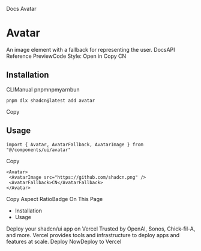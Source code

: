 Docs
Avatar
# Avatar
An image element with a fallback for representing the user.
DocsAPI Reference
PreviewCode
Style: 
Open in Copy
CN
## Installation
CLIManual
pnpmnpmyarnbun
```
pnpm dlx shadcn@latest add avatar

```

Copy
## Usage
```
import { Avatar, AvatarFallback, AvatarImage } from "@/components/ui/avatar"
```
Copy
```
<Avatar>
 <AvatarImage src="https://github.com/shadcn.png" />
 <AvatarFallback>CN</AvatarFallback>
</Avatar>
```
Copy
Aspect RatioBadge
On This Page
  * Installation
  * Usage


Deploy your shadcn/ui app on Vercel
Trusted by OpenAI, Sonos, Chick-fil-A, and more.
Vercel provides tools and infrastructure to deploy apps and features at scale.
Deploy NowDeploy to Vercel
